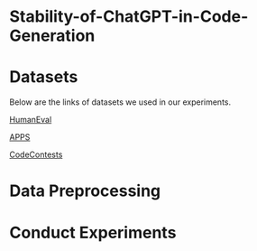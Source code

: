 # Stability-of-ChatGPT-in-Code-Generation

# Datasets
Below are the links of datasets we used in our experiments.

[HumanEval](https://github.com/openai/human-eval)

[APPS](https://github.com/hendrycks/apps)

[CodeContests](https://github.com/deepmind/code_contests)

# Data Preprocessing


# Conduct Experiments
